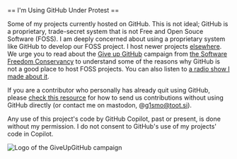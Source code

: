 == I'm Using GitHub Under Protest ==

Some of my projects currently hosted on GitHub.  This is not ideal; GitHub is a
proprietary, trade-secret system that is not Free and Open Souce Software
(FOSS).  I am deeply concerned about using a proprietary system like GitHub
to develop our FOSS project. I host newer projects [elsewhere](https://git.kompot.si/g1smo/). We urge you to read about the
[Give up GitHub](https://GiveUpGitHub.org) campaign from
[the Software Freedom Conservancy](https://sfconservancy.org) to understand
some of the reasons why GitHub is not a good place to host FOSS projects. You can also listen to [a radio show I made about it](https://radiostudent.si/druzba/tehno-klistir/mali-mehki-kplgit).

If you are a contributor who personally has already quit using GitHub, please
[check this resource](https://git.kompot.si/g1smo/) for how to send us contributions without
using GitHub directly (or contact me on mastodon, @g1smo@toot.si).

Any use of this project's code by GitHub Copilot, past or present, is done
without my permission. I do not consent to GitHub's use of my projects'
code in Copilot.

![Logo of the GiveUpGitHub campaign](https://sfconservancy.org/img/GiveUpGitHub.png)
